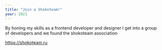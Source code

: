 ```yaml
---
title: "Join a Shokoteam!"
year: 2021
---
```


By honing my skills as a frontend developer and designer I get into a group of developers and we found the shokoteam association 

https://shokoteam.ru